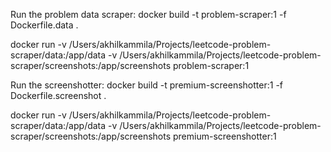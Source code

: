 Run the problem data scraper:
docker build -t problem-scraper:1 -f Dockerfile.data .

docker run -v /Users/akhilkammila/Projects/leetcode-problem-scraper/data:/app/data -v /Users/akhilkammila/Projects/leetcode-problem-scraper/screenshots:/app/screenshots problem-scraper:1


Run the screenshotter:
docker build -t premium-screenshotter:1 -f Dockerfile.screenshot .

docker run -v /Users/akhilkammila/Projects/leetcode-problem-scraper/data:/app/data -v /Users/akhilkammila/Projects/leetcode-problem-scraper/screenshots:/app/screenshots premium-screenshotter:1